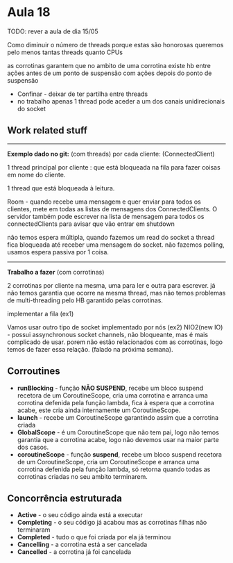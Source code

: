 # Aula 18

TODO: rever a aula de dia 15/05

Como diminuir o número de threads porque estas são honorosas
queremos pelo menos tantas threads quanto CPUs

as corrotinas garantem que no ambito de uma corrotina existe hb entre ações antes de um ponto de suspensão com ações depois do ponto de suspensão

- Confinar - deixar de ter partilha entre threads
- no trabalho apenas 1 thread pode aceder a um dos canais unidirecionais do socket


## Work related stuff 

---
**Exemplo dado no git:** (com threads)
por cada cliente: (ConnectedClient)

1 thread principal por cliente : que está bloqueada na fila para fazer coisas em nome do cliente.

1 thread que está bloqueada à leitura.

Room - quando recebe uma mensagem e quer enviar para todos os clientes, mete em todas as listas de mensagens dos ConnectedClients.
O servidor também pode escrever na lista de mensagem para todos os connectedClients para avisar que vão entrar em shutdown

não temos espera múltipla, quando fazemos um read do socket a thread fica bloqueada até receber uma mensagem do socket.
não fazemos polling, usamos espera passiva por 1 coisa.


-----
**Trabalho a fazer** (com corrotinas)

2 corrotinas por cliente na mesma, uma para ler e outra para escrever.
já não temos garantia que ocorre na mesma thread, mas não temos problemas de multi-threading pelo HB garantido pelas corrotinas.

implementar a fila (ex1)

Vamos usar outro tipo de socket implementado por nós (ex2)
NIO2(new IO) - possui assynchronous socket channels, não bloqueante, mas é mais complicado de usar. porem não estão relacionados com as corrotinas, logo temos de fazer essa relação. (falado na próxima semana).

## Corroutines

- **runBlocking** - função **NÃO SUSPEND**, recebe um bloco suspend recetora de um CoroutineScope, cria uma corrotina e arranca uma corrotina defenida pela função lambda, fica à espera que a corrotina acabe, este cria ainda internamente um CoroutineScope.
- **launch** - recebe um CoroutineScope garantindo assim que a corrotina criada 
- **GlobalScope** - é um CoroutineScope que não tem pai, logo não temos garantia que a corrotina acabe, logo não devemos usar na maior parte dos casos.
- **coroutineScope** - função **suspend**, recebe um bloco suspend recetora de um CoroutineScope, cria um CoroutineScope e arranca uma corrotina defenida pela função lambda, só retorna quando todas as corrotinas criadas no seu ambito terminarem.

## Concorrência estruturada

- **Active** - o seu código ainda está a executar
- **Completing** - o seu código já acabou mas as corrotinas filhas não terminaram
- **Completed** - tudo o que foi criada por ela já terminou
- **Cancelling** - a corrotina está a ser cancelada
- **Cancelled** - a corrotina já foi cancelada
